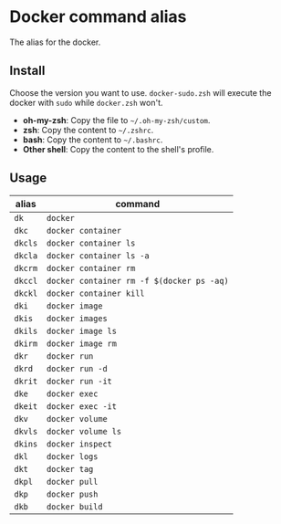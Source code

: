 # Docker command alias

The alias for the docker.

## Install

Choose the version you want to use. `docker-sudo.zsh` will execute the docker with `sudo` while `docker.zsh` won't.

- **oh-my-zsh**: Copy the file to `~/.oh-my-zsh/custom`.
- **zsh**: Copy the content to `~/.zshrc`.
- **bash**: Copy the content to `~/.bashrc`.
- **Other shell**: Copy the content to the shell's profile.

## Usage


|alias|command|
|---|---|
|`dk`|`docker`|
|`dkc`|`docker container`|
|`dkcls`|`docker container ls`|
|`dkcla`|`docker container ls -a`|
|`dkcrm`|`docker container rm`|
|`dkccl`|`docker container rm -f $(docker ps -aq)`|
|`dkckl`|`docker container kill`|
|`dki`|`docker image`|
|`dkis`|`docker images`|
|`dkils`|`docker image ls`|
|`dkirm`|`docker image rm`|
|`dkr`|`docker run`|
|`dkrd`|`docker run -d`|
|`dkrit`|`docker run -it`|
|`dke`|`docker exec`|
|`dkeit`|`docker exec -it`|
|`dkv`|`docker volume`|
|`dkvls`|`docker volume ls`|
|`dkins`|`docker inspect`|
|`dkl`|`docker logs`|
|`dkt`|`docker tag`|
|`dkpl`|`docker pull`|
|`dkp`|`docker push`|
|`dkb`|`docker build`|
